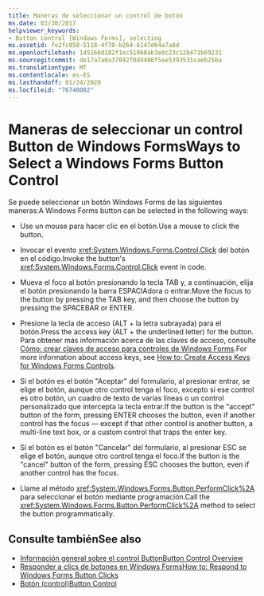 ```yaml
---
title: Maneras de seleccionar un control de botón
ms.date: 03/30/2017
helpviewer_keywords:
- Button control [Windows Forms], selecting
ms.assetid: fe2fc058-5118-4f70-b264-6147d64a7a8d
ms.openlocfilehash: 145166d182f1ec51068ab3e0c23c12b471b69231
ms.sourcegitcommit: de17a7a0a37042f0d4406f5ae5393531caeb25ba
ms.translationtype: MT
ms.contentlocale: es-ES
ms.lasthandoff: 01/24/2020
ms.locfileid: "76740002"
---
```

# <a name="ways-to-select-a-windows-forms-button-control"></a><span data-ttu-id="1bcff-102">Maneras de seleccionar un control Button de Windows Forms</span><span class="sxs-lookup"><span data-stu-id="1bcff-102">Ways to Select a Windows Forms Button Control</span></span>
<span data-ttu-id="1bcff-103">Se puede seleccionar un botón Windows Forms de las siguientes maneras:</span><span class="sxs-lookup"><span data-stu-id="1bcff-103">A Windows Forms button can be selected in the following ways:</span></span>  
  
- <span data-ttu-id="1bcff-104">Use un mouse para hacer clic en el botón.</span><span class="sxs-lookup"><span data-stu-id="1bcff-104">Use a mouse to click the button.</span></span>  
  
- <span data-ttu-id="1bcff-105">Invocar el evento <xref:System.Windows.Forms.Control.Click> del botón en el código.</span><span class="sxs-lookup"><span data-stu-id="1bcff-105">Invoke the button's <xref:System.Windows.Forms.Control.Click> event in code.</span></span>  
  
- <span data-ttu-id="1bcff-106">Mueva el foco al botón presionando la tecla TAB y, a continuación, elija el botón presionando la barra ESPACIAdora o entrar.</span><span class="sxs-lookup"><span data-stu-id="1bcff-106">Move the focus to the button by pressing the TAB key, and then choose the button by pressing the SPACEBAR or ENTER.</span></span>  
  
- <span data-ttu-id="1bcff-107">Presione la tecla de acceso (ALT + la letra subrayada) para el botón.</span><span class="sxs-lookup"><span data-stu-id="1bcff-107">Press the access key (ALT + the underlined letter) for the button.</span></span> <span data-ttu-id="1bcff-108">Para obtener más información acerca de las claves de acceso, consulte [Cómo: crear claves de acceso para controles de Windows Forms](how-to-create-access-keys-for-windows-forms-controls.md).</span><span class="sxs-lookup"><span data-stu-id="1bcff-108">For more information about access keys, see [How to: Create Access Keys for Windows Forms Controls](how-to-create-access-keys-for-windows-forms-controls.md).</span></span>  
  
- <span data-ttu-id="1bcff-109">Si el botón es el botón "Aceptar" del formulario, al presionar entrar, se elige el botón, aunque otro control tenga el foco, excepto si ese control es otro botón, un cuadro de texto de varias líneas o un control personalizado que intercepta la tecla entrar.</span><span class="sxs-lookup"><span data-stu-id="1bcff-109">If the button is the "accept" button of the form, pressing ENTER chooses the button, even if another control has the focus — except if that other control is another button, a multi-line text box, or a custom control that traps the enter key.</span></span>  
  
- <span data-ttu-id="1bcff-110">Si el botón es el botón "Cancelar" del formulario, al presionar ESC se elige el botón, aunque otro control tenga el foco.</span><span class="sxs-lookup"><span data-stu-id="1bcff-110">If the button is the "cancel" button of the form, pressing ESC chooses the button, even if another control has the focus.</span></span>  
  
- <span data-ttu-id="1bcff-111">Llame al método <xref:System.Windows.Forms.Button.PerformClick%2A> para seleccionar el botón mediante programación.</span><span class="sxs-lookup"><span data-stu-id="1bcff-111">Call the <xref:System.Windows.Forms.Button.PerformClick%2A> method to select the button programmatically.</span></span>  
  
## <a name="see-also"></a><span data-ttu-id="1bcff-112">Consulte también</span><span class="sxs-lookup"><span data-stu-id="1bcff-112">See also</span></span>

- [<span data-ttu-id="1bcff-113">Información general sobre el control Button</span><span class="sxs-lookup"><span data-stu-id="1bcff-113">Button Control Overview</span></span>](button-control-overview-windows-forms.md)
- [<span data-ttu-id="1bcff-114">Responder a clics de botones en Windows Forms</span><span class="sxs-lookup"><span data-stu-id="1bcff-114">How to: Respond to Windows Forms Button Clicks</span></span>](how-to-respond-to-windows-forms-button-clicks.md)
- [<span data-ttu-id="1bcff-115">Botón (control)</span><span class="sxs-lookup"><span data-stu-id="1bcff-115">Button Control</span></span>](button-control-windows-forms.md)
